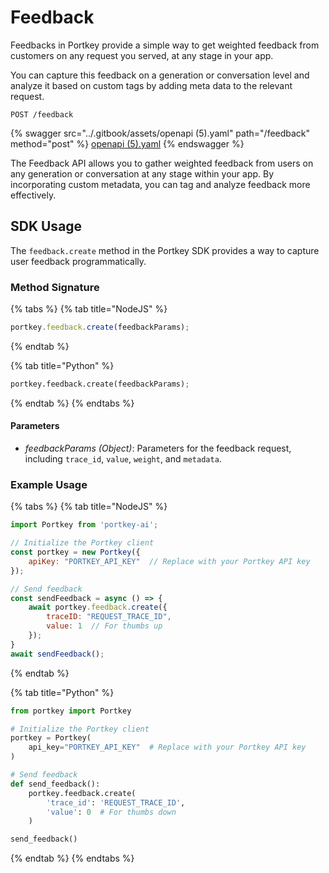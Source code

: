 # Feedback

Feedbacks in Portkey provide a simple way to get weighted feedback from customers on any request you served, at any stage in your app.&#x20;

You can capture this feedback on a generation or conversation level and analyze it based on custom tags by adding meta data to the relevant request.

`POST /feedback`

{% swagger src="../.gitbook/assets/openapi (5).yaml" path="/feedback" method="post" %}
[openapi (5).yaml](<../.gitbook/assets/openapi (5).yaml>)
{% endswagger %}

The Feedback API allows you to gather weighted feedback from users on any generation or conversation at any stage within your app. By incorporating custom metadata, you can tag and analyze feedback more effectively.

## SDK Usage

The `feedback.create` method in the Portkey SDK provides a way to capture user feedback programmatically.

### Method Signature

{% tabs %}
{% tab title="NodeJS" %}
```js
portkey.feedback.create(feedbackParams);
```
{% endtab %}

{% tab title="Python" %}
```py
portkey.feedback.create(feedbackParams);
```
{% endtab %}
{% endtabs %}

#### Parameters

* _feedbackParams (Object)_: Parameters for the feedback request, including `trace_id`, `value`, `weight`, and `metadata`.

### Example Usage

{% tabs %}
{% tab title="NodeJS" %}
```javascript
import Portkey from 'portkey-ai';

// Initialize the Portkey client
const portkey = new Portkey({
    apiKey: "PORTKEY_API_KEY"  // Replace with your Portkey API key
});

// Send feedback
const sendFeedback = async () => {
    await portkey.feedback.create({
        traceID: "REQUEST_TRACE_ID",
        value: 1  // For thumbs up
    });
}
await sendFeedback();
```
{% endtab %}

{% tab title="Python" %}
```python
from portkey import Portkey

# Initialize the Portkey client
portkey = Portkey(
    api_key="PORTKEY_API_KEY"  # Replace with your Portkey API key
)

# Send feedback
def send_feedback():
    portkey.feedback.create(
        'trace_id': 'REQUEST_TRACE_ID',
        'value': 0  # For thumbs down
    )

send_feedback()
```
{% endtab %}
{% endtabs %}
